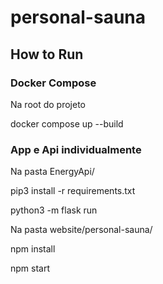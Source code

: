 # personal-sauna

## How to Run

### Docker Compose

Na root do projeto

  docker compose up --build
  
### App e Api individualmente

Na pasta EnergyApi/

  pip3 install -r requirements.txt
  
  python3 -m flask run
  
Na pasta website/personal-sauna/

  npm install
  
  npm start
